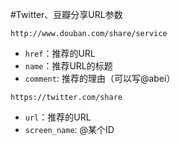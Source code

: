 #Twitter、豆瓣分享URL参数

`http://www.douban.com/share/service`

* `href`：推荐的URL
* `name`：推荐URL的标题
* `comment`: 推荐的理由（可以写@abei）


`https://twitter.com/share`

* `url`：推荐的URL
* `screen_name`: @某个ID